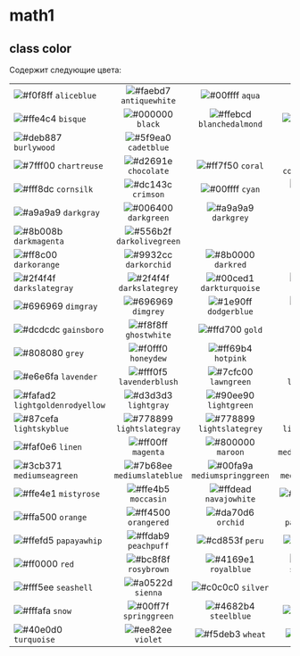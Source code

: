 # math1

## class color 
Cодержит следующие цвета:

|               |               |               |               |               |               |
| ------------- |:-------------:|:-------------:|:-------------:|:-------------:| -------------:|
![#f0f8ff](https://via.placeholder.com/15/f0f8ff/000000?text=+) `aliceblue`  | ![#faebd7](https://via.placeholder.com/15/faebd7/000000?text=+) `antiquewhite` | ![#00ffff](https://via.placeholder.com/15/00ffff/000000?text=+) `aqua` | ![#7fffd4](https://via.placeholder.com/15/7fffd4/000000?text=+) `aquamarine` | ![#f0ffff](https://via.placeholder.com/15/f0ffff/000000?text=+) `azure` | ![#f5f5dc](https://via.placeholder.com/15/f5f5dc/000000?text=+) `beige`|
![#ffe4c4](https://via.placeholder.com/15/ffe4c4/000000?text=+) `bisque`|![#000000](https://via.placeholder.com/15/000000/000000?text=+) `black`    | ![#ffebcd](https://via.placeholder.com/15/ffebcd/000000?text=+) `blanchedalmond` | ![#0000ff](https://via.placeholder.com/15/0000ff/000000?text=+) `blue` | ![#8a2be2](https://via.placeholder.com/15/8a2be2/000000?text=+) `blueviolet` | ![#a52a2a](https://via.placeholder.com/15/a52a2a/000000?text=+) `brown` | 
![#deb887](https://via.placeholder.com/15/deb887/000000?text=+) `burlywood` | ![#5f9ea0](https://via.placeholder.com/15/5f9ea0/000000?text=+) `cadetblue` |
![#7fff00](https://via.placeholder.com/15/7fff00/000000?text=+) `chartreuse` | ![#d2691e](https://via.placeholder.com/15/d2691e/000000?text=+) `chocolate`|![#ff7f50](https://via.placeholder.com/15/ff7f50/000000?text=+) `coral` | ![#6495ed](https://via.placeholder.com/15/6495ed/000000?text=+) `cornflowerblue`
![#fff8dc](https://via.placeholder.com/15/fff8dc/000000?text=+) `cornsilk`|![#dc143c](https://via.placeholder.com/15/dc143c/000000?text=+) `crimson`|![#00ffff](https://via.placeholder.com/15/00ffff/000000?text=+) `cyan` | ![#00008b](https://via.placeholder.com/15/00008b/000000?text=+) `darkblue`|![#008b8b](https://via.placeholder.com/15/008b8b/000000?text=+) `darkcyan`|![#b8860b](https://via.placeholder.com/15/b8860b/000000?text=+) `darkgoldenrod`
| ![#a9a9a9](https://via.placeholder.com/15/a9a9a9/000000?text=+) `darkgray`|![#006400](https://via.placeholder.com/15/006400/000000?text=+) `darkgreen`| ![#a9a9a9](https://via.placeholder.com/15/a9a9a9/000000?text=+) `darkgrey`|![#bdb76b](https://via.placeholder.com/15/bdb76b/000000?text=+) `darkkhaki`
![#8b008b](https://via.placeholder.com/15/8b008b/000000?text=+) `darkmagenta` | ![#556b2f](https://via.placeholder.com/15/556b2f/000000?text=+) `darkolivegreen`  
![#ff8c00](https://via.placeholder.com/15/ff8c00/000000?text=+) `darkorange` | ![#9932cc](https://via.placeholder.com/15/9932cc/000000?text=+) `darkorchid` | ![#8b0000](https://via.placeholder.com/15/8b0000/000000?text=+) `darkred` | ![#e9967a](https://via.placeholder.com/15/e9967a/000000?text=+) `darksalmon`|![#8fbc8f](https://via.placeholder.com/15/8fbc8f/000000?text=+) `darkseagreen`|![#483d8b](https://via.placeholder.com/15/483d8b/000000?text=+) `darkslateblue`
![#2f4f4f](https://via.placeholder.com/15/2f4f4f/000000?text=+) `darkslategray`|![#2f4f4f](https://via.placeholder.com/15/2f4f4f/000000?text=+) `darkslategrey`|![#00ced1](https://via.placeholder.com/15/00ced1/000000?text=+) `darkturquoise`|![#9400d3](https://via.placeholder.com/15/9400d3/000000?text=+) `darkviolet`|![#ff1493](https://via.placeholder.com/15/ff1493/000000?text=+) `deeppink`|![#00bfff](https://via.placeholder.com/15/00bfff/000000?text=+) `deepskyblue`
![#696969](https://via.placeholder.com/15/696969/000000?text=+) `dimgray`|![#696969](https://via.placeholder.com/15/696969/000000?text=+) `dimgrey`|![#1e90ff](https://via.placeholder.com/15/1e90ff/000000?text=+) `dodgerblue`|![#b22222](https://via.placeholder.com/15/b22222/000000?text=+) `firebrick`|![#fffaf0](https://via.placeholder.com/15/fffaf0/000000?text=+) `floralwhite`|![#228b22](https://via.placeholder.com/15/228b22/000000?text=+) `forestgreen`|![#ff00ff](https://via.placeholder.com/15/ff00ff/000000?text=+) `fuchsia`
![#dcdcdc](https://via.placeholder.com/15/dcdcdc/000000?text=+) `gainsboro`|![#f8f8ff](https://via.placeholder.com/15/f8f8ff/000000?text=+) `ghostwhite`|![#ffd700](https://via.placeholder.com/15/ffd700/000000?text=+) `gold`|![#daa520](https://via.placeholder.com/15/daa520/000000?text=+) `goldenrod`|![#808080](https://via.placeholder.com/15/808080/000000?text=+) `gray`|![#008000](https://via.placeholder.com/15/008000/000000?text=+) `green`|![#adff2f](https://via.placeholder.com/15/adff2f/000000?text=+) `greenyellow`
![#808080](https://via.placeholder.com/15/808080/000000?text=+) `grey`|![#f0fff0](https://via.placeholder.com/15/f0fff0/000000?text=+) `honeydew`|![#ff69b4](https://via.placeholder.com/15/ff69b4/000000?text=+) `hotpink`|![#cd5c5c](https://via.placeholder.com/15/cd5c5c/000000?text=+) `indianred`|![#4b0082](https://via.placeholder.com/15/4b0082/000000?text=+) `indigo`|![#fffff0](https://via.placeholder.com/15/fffff0/000000?text=+) `ivory`|![#f0e68c](https://via.placeholder.com/15/f0e68c/000000?text=+) `khaki`
![#e6e6fa](https://via.placeholder.com/15/e6e6fa/000000?text=+) `lavender`|![#fff0f5](https://via.placeholder.com/15/fff0f5/000000?text=+) `lavenderblush`|![#7cfc00](https://via.placeholder.com/15/7cfc00/000000?text=+) `lawngreen`|![#fffacd](https://via.placeholder.com/15/fffacd/000000?text=+) `lemonchiffon`|![#add8e6](https://via.placeholder.com/15/add8e6/000000?text=+) `lightblue`|![#f08080](https://via.placeholder.com/15/f08080/000000?text=+) `lightcoral`|![#e0ffff](https://via.placeholder.com/15/e0ffff/000000?text=+) `lightcyan`
![#fafad2](https://via.placeholder.com/15/fafad2/000000?text=+) `lightgoldenrodyellow`|![#d3d3d3](https://via.placeholder.com/15/d3d3d3/000000?text=+) `lightgray`|![#90ee90](https://via.placeholder.com/15/90ee90/000000?text=+) `lightgreen`|![#d3d3d3](https://via.placeholder.com/15/d3d3d3/000000?text=+) `lightgrey`|![#ffb6c1](https://via.placeholder.com/15/ffb6c1/000000?text=+) `lightpink`|![#ffa07a](https://via.placeholder.com/15/ffa07a/000000?text=+) `lightsalmon`|![#20b2aa](https://via.placeholder.com/15/20b2aa/000000?text=+) `lightseagreen`
![#87cefa](https://via.placeholder.com/15/87cefa/000000?text=+) `lightskyblue`|![#778899](https://via.placeholder.com/15/778899/000000?text=+) `lightslategray`|![#778899](https://via.placeholder.com/15/778899/000000?text=+) `lightslategrey`|![#b0c4de](https://via.placeholder.com/15/b0c4de/000000?text=+) `lightsteelblue`|![#ffffe0](https://via.placeholder.com/15/ffffe0/000000?text=+) `lightyellow`|![#00ff00](https://via.placeholder.com/15/00ff00/000000?text=+) `lime`|![#32cd32](https://via.placeholder.com/15/32cd32/000000?text=+) `limegreen`
![#faf0e6](https://via.placeholder.com/15/faf0e6/000000?text=+) `linen`|![#ff00ff](https://via.placeholder.com/15/ff00ff/000000?text=+) `magenta`|![#800000](https://via.placeholder.com/15/800000/000000?text=+) `maroon`|![#66cdaa](https://via.placeholder.com/15/66cdaa/000000?text=+) `mediumaquamarine`|![#0000cd](https://via.placeholder.com/15/0000cd/000000?text=+) `mediumblue`|![#ba55d3](https://via.placeholder.com/15/ba55d3/000000?text=+) `mediumorchid`|![#9370db](https://via.placeholder.com/15/9370db/000000?text=+) `mediumpurple`
![#3cb371](https://via.placeholder.com/15/3cb371/000000?text=+) `mediumseagreen`|![#7b68ee](https://via.placeholder.com/15/7b68ee/000000?text=+) `mediumslateblue`|![#00fa9a](https://via.placeholder.com/15/00fa9a/000000?text=+) `mediumspringgreen`|![#48d1cc](https://via.placeholder.com/15/48d1cc/000000?text=+) `mediumturquoise`|![#c71585](https://via.placeholder.com/15/c71585/000000?text=+) `mediumvioletred`|![#191970](https://via.placeholder.com/15/191970/000000?text=+) `midnightblue`|![#f5fffa](https://via.placeholder.com/15/f5fffa/000000?text=+) `mintcream`
![#ffe4e1](https://via.placeholder.com/15/ffe4e1/000000?text=+) `mistyrose`|![#ffe4b5](https://via.placeholder.com/15/ffe4b5/000000?text=+) `moccasin`|![#ffdead](https://via.placeholder.com/15/ffdead/000000?text=+) `navajowhite`|![#000080](https://via.placeholder.com/15/000080/000000?text=+) `navy`|![#fdf5e6](https://via.placeholder.com/15/fdf5e6/000000?text=+) `oldlace`|![#808000](https://via.placeholder.com/15/808000/000000?text=+) `olive`|![#6b8e23](https://via.placeholder.com/15/6b8e23/000000?text=+) `olivedrab`
![#ffa500](https://via.placeholder.com/15/ffa500/000000?text=+) `orange`|![#ff4500](https://via.placeholder.com/15/ff4500/000000?text=+) `orangered`|![#da70d6](https://via.placeholder.com/15/da70d6/000000?text=+) `orchid`|![#eee8aa](https://via.placeholder.com/15/eee8aa/000000?text=+) `palegoldenrod`|![#98fb98](https://via.placeholder.com/15/98fb98/000000?text=+) `palegreen`|![#afeeee](https://via.placeholder.com/15/afeeee/000000?text=+) `paleturquoise`|![#db7093](https://via.placeholder.com/15/db7093/000000?text=+) `palevioletred`
![#ffefd5](https://via.placeholder.com/15/ffefd5/000000?text=+) `papayawhip`|![#ffdab9](https://via.placeholder.com/15/ffdab9/000000?text=+) `peachpuff`|![#cd853f](https://via.placeholder.com/15/cd853f/000000?text=+) `peru`|![#ffc0cb](https://via.placeholder.com/15/ffc0cb/000000?text=+) `pink`|![#dda0dd](https://via.placeholder.com/15/dda0dd/000000?text=+) `plum`|![#b0e0e6](https://via.placeholder.com/15/b0e0e6/000000?text=+) `powderblue`|![#800080](https://via.placeholder.com/15/800080/000000?text=+) `purple`
![#ff0000](https://via.placeholder.com/15/ff0000/000000?text=+) `red`|![#bc8f8f](https://via.placeholder.com/15/bc8f8f/000000?text=+) `rosybrown`|![#4169e1](https://via.placeholder.com/15/4169e1/000000?text=+) `royalblue`|![#8b4513](https://via.placeholder.com/15/8b4513/000000?text=+) `saddlebrown`|![#fa8072](https://via.placeholder.com/15/fa8072/000000?text=+) `salmon`|![#f4a460](https://via.placeholder.com/15/f4a460/000000?text=+) `sandybrown`|![#2e8b57](https://via.placeholder.com/15/2e8b57/000000?text=+) `seagreen`
![#fff5ee](https://via.placeholder.com/15/fff5ee/000000?text=+) `seashell`|![#a0522d](https://via.placeholder.com/15/a0522d/000000?text=+) `sienna`|![#c0c0c0](https://via.placeholder.com/15/c0c0c0/000000?text=+) `silver`|![#87ceeb](https://via.placeholder.com/15/87ceeb/000000?text=+) `skyblue`|![#6a5acd](https://via.placeholder.com/15/6a5acd/000000?text=+) `slateblue`|![#708090](https://via.placeholder.com/15/708090/000000?text=+) `slategray`|![#708090](https://via.placeholder.com/15/708090/000000?text=+) `slategrey`
![#fffafa](https://via.placeholder.com/15/fffafa/000000?text=+) `snow`|![#00ff7f](https://via.placeholder.com/15/00ff7f/000000?text=+) `springgreen`|![#4682b4](https://via.placeholder.com/15/4682b4/000000?text=+) `steelblue`|![#d2b48c](https://via.placeholder.com/15/d2b48c/000000?text=+) `tan`|![#008080](https://via.placeholder.com/15/008080/000000?text=+) `teal`|![#d8bfd8](https://via.placeholder.com/15/d8bfd8/000000?text=+) `thistle`|![#ff6347](https://via.placeholder.com/15/ff6347/000000?text=+) `tomato`
![#40e0d0](https://via.placeholder.com/15/40e0d0/000000?text=+) `turquoise`|![#ee82ee](https://via.placeholder.com/15/ee82ee/000000?text=+) `violet`|![#f5deb3](https://via.placeholder.com/15/f5deb3/000000?text=+) `wheat`|![#ffffff](https://via.placeholder.com/15/ffffff/000000?text=+) `white`|![#f5f5f5](https://via.placeholder.com/15/f5f5f5/000000?text=+) `whitesmoke`|![#ffff00](https://via.placeholder.com/15/ffff00/000000?text=+) `yellow`| ![#9acd32](https://via.placeholder.com/15/9acd32/000000?text=+) `yellowgreen`
